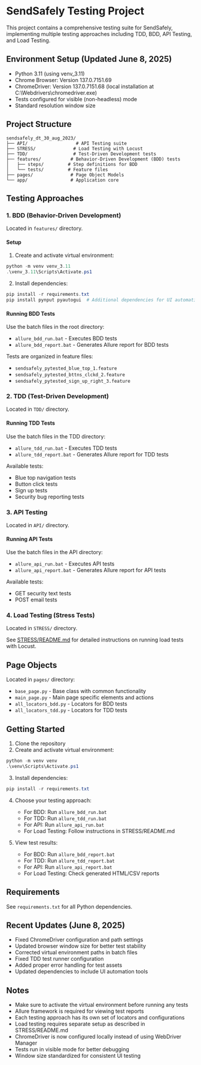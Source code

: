 # SendSafely Testing Project

This project contains a comprehensive testing suite for SendSafely, implementing multiple testing approaches including TDD, BDD, API Testing, and Load Testing.

## Environment Setup (Updated June 8, 2025)
- Python 3.11 (using venv_3.11)
- Chrome Browser: Version 137.0.7151.69
- ChromeDriver: Version 137.0.7151.68 (local installation at C:\Webdrivers\chromedriver.exe)
- Tests configured for visible (non-headless) mode
- Standard resolution window size

## Project Structure

```
sendsafely_dt_30_aug_2023/
├── API/                  # API Testing suite
├── STRESS/              # Load Testing with Locust
├── TDD/                 # Test-Driven Development tests
├── features/           # Behavior-Driven Development (BDD) tests
│   ├── steps/         # Step definitions for BDD
│   └── tests/         # Feature files
├── pages/              # Page Object Models
└── app/                # Application core
```

## Testing Approaches

### 1. BDD (Behavior-Driven Development)
Located in `features/` directory.

#### Setup
1. Create and activate virtual environment:
```powershell
python -m venv venv_3.11
.\venv_3.11\Scripts\Activate.ps1
```

2. Install dependencies:
```powershell
pip install -r requirements.txt
pip install pynput pyautogui  # Additional dependencies for UI automation
```

#### Running BDD Tests
Use the batch files in the root directory:
- `allure_bdd_run.bat` - Executes BDD tests
- `allure_bdd_report.bat` - Generates Allure report for BDD tests

Tests are organized in feature files:
- `sendsafely_pytested_blue_top_1.feature`
- `sendsafely_pytested_bttns_clckd_2.feature`
- `sendsafely_pytested_sign_up_right_3.feature`

### 2. TDD (Test-Driven Development)
Located in `TDD/` directory.

#### Running TDD Tests
Use the batch files in the TDD directory:
- `allure_tdd_run.bat` - Executes TDD tests
- `allure_tdd_report.bat` - Generates Allure report for TDD tests

Available tests:
- Blue top navigation tests
- Button click tests
- Sign up tests
- Security bug reporting tests

### 3. API Testing
Located in `API/` directory.

#### Running API Tests
Use the batch files in the API directory:
- `allure_api_run.bat` - Executes API tests
- `allure_api_report.bat` - Generates Allure report for API tests

Available tests:
- GET security text tests
- POST email tests

### 4. Load Testing (Stress Tests)
Located in `STRESS/` directory.

See [STRESS/README.md](STRESS/README.md) for detailed instructions on running load tests with Locust.

## Page Objects
Located in `pages/` directory:
- `base_page.py` - Base class with common functionality
- `main_page.py` - Main page specific elements and actions
- `all_locators_bdd.py` - Locators for BDD tests
- `all_locators_tdd.py` - Locators for TDD tests

## Getting Started

1. Clone the repository
2. Create and activate virtual environment:
```powershell
python -m venv venv
.\venv\Scripts\Activate.ps1
```

3. Install dependencies:
```powershell
pip install -r requirements.txt
```

4. Choose your testing approach:
   - For BDD: Run `allure_bdd_run.bat`
   - For TDD: Run `allure_tdd_run.bat`
   - For API: Run `allure_api_run.bat`
   - For Load Testing: Follow instructions in STRESS/README.md

5. View test results:
   - For BDD: Run `allure_bdd_report.bat`
   - For TDD: Run `allure_tdd_report.bat`
   - For API: Run `allure_api_report.bat`
   - For Load Testing: Check generated HTML/CSV reports

## Requirements
See `requirements.txt` for all Python dependencies.

## Recent Updates (June 8, 2025)
- Fixed ChromeDriver configuration and path settings
- Updated browser window size for better test stability
- Corrected virtual environment paths in batch files
- Fixed TDD test runner configuration
- Added proper error handling for test assets
- Updated dependencies to include UI automation tools

## Notes
- Make sure to activate the virtual environment before running any tests
- Allure framework is required for viewing test reports
- Each testing approach has its own set of locators and configurations
- Load testing requires separate setup as described in STRESS/README.md
- ChromeDriver is now configured locally instead of using WebDriver Manager
- Tests run in visible mode for better debugging
- Window size standardized for consistent UI testing